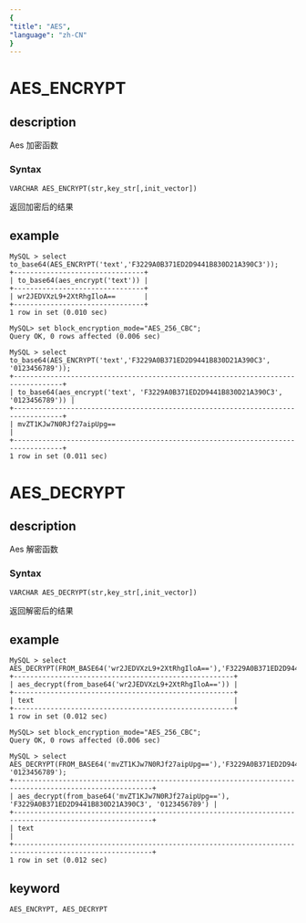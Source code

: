 ```yaml
---
{
"title": "AES",
"language": "zh-CN"
}
---
```


<!-- 
Licensed to the Apache Software Foundation (ASF) under one
or more contributor license agreements.  See the NOTICE file
distributed with this work for additional information
regarding copyright ownership.  The ASF licenses this file
to you under the Apache License, Version 2.0 (the
"License"); you may not use this file except in compliance
with the License.  You may obtain a copy of the License at
  http://www.apache.org/licenses/LICENSE-2.0
Unless required by applicable law or agreed to in writing,
software distributed under the License is distributed on an
"AS IS" BASIS, WITHOUT WARRANTIES OR CONDITIONS OF ANY
KIND, either express or implied.  See the License for the
specific language governing permissions and limitations
under the License.
-->

# AES_ENCRYPT

## description
Aes 加密函数
### Syntax

`VARCHAR AES_ENCRYPT(str,key_str[,init_vector])`

返回加密后的结果

## example

```
MySQL > select to_base64(AES_ENCRYPT('text','F3229A0B371ED2D9441B830D21A390C3'));
+--------------------------------+
| to_base64(aes_encrypt('text')) |
+--------------------------------+
| wr2JEDVXzL9+2XtRhgIloA==       |
+--------------------------------+
1 row in set (0.010 sec)

MySQL> set block_encryption_mode="AES_256_CBC";
Query OK, 0 rows affected (0.006 sec)

MySQL > select to_base64(AES_ENCRYPT('text','F3229A0B371ED2D9441B830D21A390C3', '0123456789'));
+----------------------------------------------------------------------------------+
| to_base64(aes_encrypt('text', 'F3229A0B371ED2D9441B830D21A390C3', '0123456789')) |
+----------------------------------------------------------------------------------+
| mvZT1KJw7N0RJf27aipUpg==                                                         |
+----------------------------------------------------------------------------------+
1 row in set (0.011 sec)
```

# AES_DECRYPT

## description
Aes 解密函数
### Syntax

`VARCHAR AES_DECRYPT(str,key_str[,init_vector])`

返回解密后的结果

## example

```
MySQL > select AES_DECRYPT(FROM_BASE64('wr2JEDVXzL9+2XtRhgIloA=='),'F3229A0B371ED2D9441B830D21A390C3');
+------------------------------------------------------+
| aes_decrypt(from_base64('wr2JEDVXzL9+2XtRhgIloA==')) |
+------------------------------------------------------+
| text                                                 |
+------------------------------------------------------+
1 row in set (0.012 sec)

MySQL> set block_encryption_mode="AES_256_CBC";
Query OK, 0 rows affected (0.006 sec)

MySQL > select AES_DECRYPT(FROM_BASE64('mvZT1KJw7N0RJf27aipUpg=='),'F3229A0B371ED2D9441B830D21A390C3', '0123456789');
+--------------------------------------------------------------------------------------------------------+
| aes_decrypt(from_base64('mvZT1KJw7N0RJf27aipUpg=='), 'F3229A0B371ED2D9441B830D21A390C3', '0123456789') |
+--------------------------------------------------------------------------------------------------------+
| text                                                                                                   |
+--------------------------------------------------------------------------------------------------------+
1 row in set (0.012 sec)
```

## keyword

    AES_ENCRYPT, AES_DECRYPT